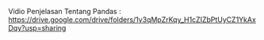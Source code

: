Vidio Penjelasan Tentang Pandas : https://drive.google.com/drive/folders/1y3qMpZrKqy_H1cZIZbPtUyCZ1YkAxDqy?usp=sharing
